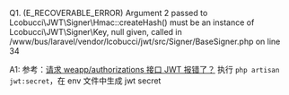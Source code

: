 Q1. (E_RECOVERABLE_ERROR)
   Argument 2 passed to Lcobucci\JWT\Signer\Hmac::createHash() must be an instance of Lcobucci\JWT\Signer\Key, null given, called in /www/bus/laravel/vendor/lcobucci/jwt/src/Signer/BaseSigner.php on line 34

A1: 参考：[请求 weapp/authorizations 接口 JWT 报错了？](https://laravel-china.org/topics/12857/request-weappauthorizations-interface-jwt-wrong#reply1)
执行 ` php artisan jwt:secret `，在 env 文件中生成 jwt secret

